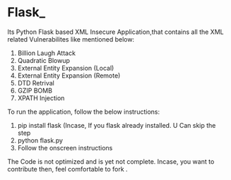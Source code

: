 # Flask_


Its Python Flask based XML Insecure Application,that contains all the XML related Vulnerabilites like mentioned below:

1. Billion Laugh Attack
2. Quadratic Blowup
3. External Entity Expansion (Local)
4. External Entity Expansion (Remote)
5. DTD Retrival
6. GZIP BOMB
7. XPATH Injection

To run the application, follow the below instructions:

1. pip install flask (Incase, If you flask already installed. U Can skip the step
2. python flask.py
3. Follow the onscreen instructions

The Code is not optimized and is yet not complete. Incase, you want to contribute then, feel comfortable to fork .
